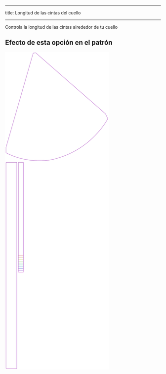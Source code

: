 ***

title: Longitud de las cintas del cuello

***

Controla la longitud de las cintas alrededor de tu cuello

## Efecto de esta opción en el patrón

![Esta imagen muestra el efecto de esta opción superponiendo varias variantes que tienen un valor diferente para esta opción](bee_necktielength_sample.svg "Efecto de esta opción en el patrón")
